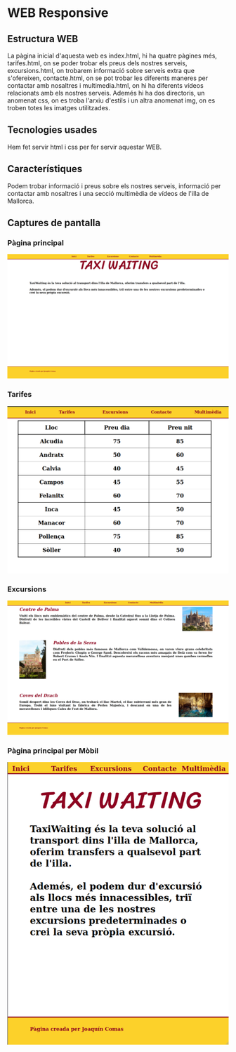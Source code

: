 # WEB Responsive
## Estructura WEB
La pàgina inicial d'aquesta web es index.html, hi ha quatre pàgines més, tarifes.html, on se poder trobar els preus dels nostres serveis, excursions.html, on trobarem informació sobre serveis extra que s'ofereixen, contacte.html, on se pot trobar les diferents maneres per contactar amb nosaltres i multimedia.html, on hi ha diferents vídeos relacionats amb els nostres serveis. Ademés hi ha dos directoris, un anomenat css, on es troba l'arxiu d'estils i un altra anomenat img, on es troben totes les imatges utilitzades.

## Tecnologies usades
Hem fet servir html i css per fer servir aquestar WEB.

## Característiques 
Podem trobar informació i preus sobre els nostres serveis, informació per contactar amb nosaltres i una secció multimèdia de vídeos de l'illa de Mallorca.
## Captures de pantalla
### Pàgina principal
![Pàgina principal](./img/index.png)
### Tarifes
![Tarifes](./img/tarifes.png)
### Excursions
![Excursions](./img/excursions.png)
### Pàgina principal per Mòbil
![Pàgina principal mòbil](./img/indexmobil.png)


